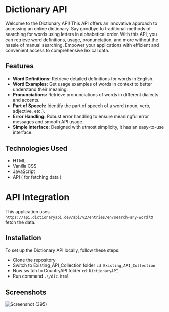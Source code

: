 # Dictionary API
Welcome to the Dictionary API! This API offers an innovative approach to accessing an online dictionary. Say goodbye to traditional methods of searching for words using letters in alphabetical order. With this API, you can retrieve word definitions, usage, pronunciation, and more without the hassle of manual searching. Empower your applications with efficient and convenient access to comprehensive lexical data.

## Features
- **Word Definitions:** Retrieve detailed definitions for words in English.
- **Word Examples:** Get usage examples of words in context to better understand their meaning.
- **Pronunciations:** Retrieve pronunciations of words in different dialects and accents.
- **Part of Speech:** Identify the part of speech of a word (noun, verb, adjective, etc.).
- **Error Handling:** Robust error handling to ensure meaningful error messages and smooth API usage.
- **Simple Interface:** Designed with utmost simplicity, it has an easy-to-use interface.

## Technologies Used
- HTML
- Vanilla CSS
- JavaScript
- API ( for fetching data )

# API Integration
This application uses `https://api.dictionaryapi.dev/api/v2/entries/en/search-any-word` to fetch the data.

## Installation
To set up the Dictionary API locally, follow these steps:

- Clone the repository
- Switch to Existing_API_Collection folder `cd Existing_API_Collection`
- Now switch to CountryAPI folder `cd DictionaryAPI`
- Run command `.\/dic.html`

## Screenshots
![Screenshot (395)](https://github.com/its-kritika/APIVerse/assets/144522556/7efc5d32-464a-4a11-aa26-33883e5a006c)